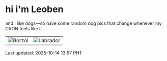 # hi i'm Leoben

and i like dogs—so have some random dog pics that change whenever my CRON feels like it

|  |  |
|--------|----------|
| ![Borzoi](https://random-dog-vercel.vercel.app/api/random-borzoi?v=1760421470) | ![Labrador](https://random-dog-vercel.vercel.app/api/random-labrador?v=1760421470) |

Last updated: 2025-10-14 13:57 PHT
